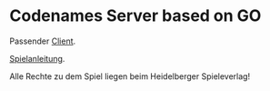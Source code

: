 # Codenames Server based on GO
Passender [Client](https://github.com/JohannesFoltin/CodenamesClient).

[Spielanleitung](https://www.brettspiele-magazin.de/codenames/).

Alle Rechte zu dem Spiel liegen beim Heidelberger Spieleverlag!